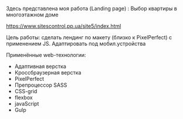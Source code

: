 Здесь представлена моя работа (Landing page) : Выбор квартиры в многоэтажном доме

https://www.sitescontrol.pp.ua/site5/index.html

Цель работы: сделать лендинг по макету (близко к PixelPerfect) c применением JS. Адаптировать под мобил.устройства

Применённые web-технологии:

- Адаптивная верстка
- Кроссбраузерная верстка
- PixelPerfect
- Препроцессор SASS
- CSS-grid
- flexbox
- javaScript
- Gulp
